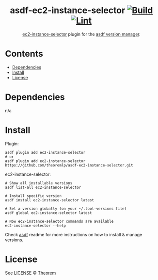 <div align="center">

# asdf-ec2-instance-selector [![Build](https://github.com/theoremlp/asdf-ec2-instance-selector/actions/workflows/build.yml/badge.svg)](https://github.com/theoremlp/asdf-ec2-instance-selector/actions/workflows/build.yml) [![Lint](https://github.com/theoremlp/asdf-ec2-instance-selector/actions/workflows/lint.yml/badge.svg)](https://github.com/theoremlp/asdf-ec2-instance-selector/actions/workflows/lint.yml)

[ec2-instance-selector](https://github.com/aws/amazon-ec2-instance-selector) plugin for the [asdf version manager](https://asdf-vm.com).

</div>

# Contents

- [Dependencies](#dependencies)
- [Install](#install)
- [License](#license)

# Dependencies

n/a

# Install

Plugin:

```shell
asdf plugin add ec2-instance-selector
# or
asdf plugin add ec2-instance-selector https://github.com/theoremlp/asdf-ec2-instance-selector.git
```

ec2-instance-selector:

```shell
# Show all installable versions
asdf list-all ec2-instance-selector

# Install specific version
asdf install ec2-instance-selector latest

# Set a version globally (on your ~/.tool-versions file)
asdf global ec2-instance-selector latest

# Now ec2-instance-selector commands are available
ec2-instance-selector --help
```

Check [asdf](https://github.com/asdf-vm/asdf) readme for more instructions on how to
install & manage versions.

# License

See [LICENSE](LICENSE) © [Theorem](https://github.com/theoremlp/)
